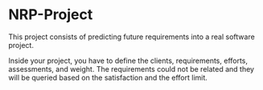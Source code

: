 # NRP-Project
This project consists of predicting future requirements into a real software project. 

Inside your project, you have to define the clients, requirements, efforts, assessments, and weight. The requirements could not be related and they will be queried based on the satisfaction and the effort limit.
